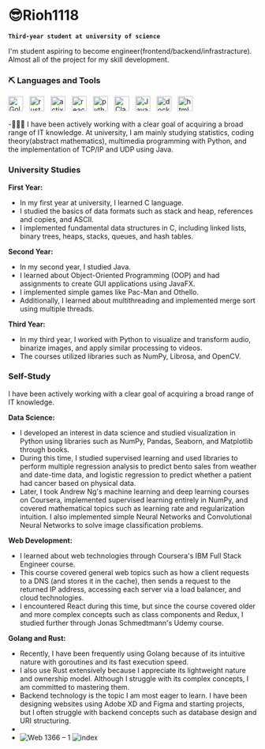 # 😎Rioh1118

**`Third-year student at university of science`**

I'm student aspiring to become engineer(frontend/backend/infrastracture).
Almost all of the project for my skill development.

### ⛏️ Languages and Tools
<img align="left" alt="Golang" width="30px" style="padding-right:10px;" src="https://cdn.jsdelivr.net/gh/devicons/devicon@latest/icons/go/go-original.svg">
<img align="left" alt="rust" width="30px" style="padding-right:10px;" src="https://cdn.jsdelivr.net/gh/devicons/devicon@latest/icons/rust/rust-original.svg">
<img align="left" alt="actix-web" width="30px" style="padding-right:10px;" src="https://actix-website.pages.dev/img/logo.png">
<img align="left" alt="react" width="30px" style="padding-right:10px;" src="https://cdn.jsdelivr.net/gh/devicons/devicon@latest/icons/react/react-original-wordmark.svg">
<img align="left" alt="python" width="30px" style="padding-right:10px;" src="https://cdn.jsdelivr.net/gh/devicons/devicon@latest/icons/python/python-original.svg">
<img align="left" alt="Clang" width="30px" style="padding-right:10px;" src="https://cdn.jsdelivr.net/gh/devicons/devicon@latest/icons/c/c-original.svg">
<img align="left" alt="Java" width="30px" style="padding-right:10px;" src="https://cdn.jsdelivr.net/gh/devicons/devicon@latest/icons/java/java-original-wordmark.svg">
<img align="left" alt="docker" width="30px" style="padding-right:10px;" src="https://cdn.jsdelivr.net/gh/devicons/devicon@latest/icons/docker/docker-original.svg">
<img align="left" alt="html" width="30px" style="padding-right:10px;" src="https://cdn.jsdelivr.net/gh/devicons/devicon@latest/icons/html5/html5-original-wordmark.svg">

<br>
<br>

-🧑🏻‍🔬  I have been actively working with a clear goal of acquiring a broad range of IT knowledge. At university, I am mainly studying statistics, coding theory(abstract mathematics), multimedia programming with Python, and the implementation of TCP/IP and UDP using Java.


### University Studies

**First Year:**
- In my first year at university, I learned C language.
- I studied the basics of data formats such as stack and heap, references and copies, and ASCII.
- I implemented fundamental data structures in C, including linked lists, binary trees, heaps, stacks, queues, and hash tables.

**Second Year:**
- In my second year, I studied Java.
- I learned about Object-Oriented Programming (OOP) and had assignments to create GUI applications using JavaFX.
- I implemented simple games like Pac-Man and Othello.
- Additionally, I learned about multithreading and implemented merge sort using multiple threads.

**Third Year:**
- In my third year, I worked with Python to visualize and transform audio, binarize images, and apply similar processing to videos.
- The courses utilized libraries such as NumPy, Librosa, and OpenCV.

### Self-Study

I have been actively working with a clear goal of acquiring a broad range of IT knowledge.

**Data Science:**
- I developed an interest in data science and studied visualization in Python using libraries such as NumPy, Pandas, Seaborn, and Matplotlib through books.
- During this time, I studied supervised learning and used libraries to perform multiple regression analysis to predict bento sales from weather and date-time data, and logistic regression to predict whether a patient had cancer based on physical data.
- Later, I took Andrew Ng's machine learning and deep learning courses on Coursera, implemented supervised learning entirely in NumPy, and covered mathematical topics such as learning rate and regularization intuition. I also implemented simple Neural Networks and Convolutional Neural Networks to solve image classification problems.

**Web Development:**
- I learned about web technologies through Coursera's IBM Full Stack Engineer course.
- This course covered general web topics such as how a client requests to a DNS (and stores it in the cache), then sends a request to the returned IP address, accessing each server via a load balancer, and cloud technologies.
- I encountered React during this time, but since the course covered older and more complex concepts such as class components and Redux, I studied further through Jonas Schmedtmann's Udemy course.

**Golang and Rust:**
- Recently, I have been frequently using Golang because of its intuitive nature with goroutines and its fast execution speed.
- I also use Rust extensively because I appreciate its lightweight nature and ownership model. Although I struggle with its complex concepts, I am committed to mastering them.
- Backend technology is the topic I am most eager to learn. I have been designing websites using Adobe XD and Figma and starting projects, but I often struggle with backend concepts such as database design and URI structuring.
-
- ![Web 1366 – 1](https://github.com/Rioh1118/Rioh1118/assets/90512887/b2c13cd4-0b98-49bb-bda1-252ecba4cc03)
![index](https://github.com/Rioh1118/Rioh1118/assets/90512887/a2a33f53-4b2f-4cd6-9e30-005a02db9ffc)


